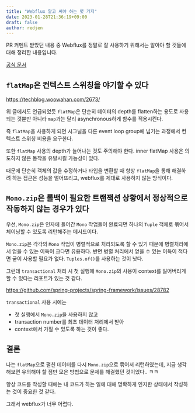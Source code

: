 ```yaml
---
title: "Webflux 알고 써야 하는 몇 가지"
date: 2023-01-28T21:36:19+09:00
draft: false
author: redjen
---
```


PR 커멘트 받았던 내용 중 Webflux를 정말로 잘 사용하기 위해서는 알아야 할 것들에 대해 정리한 내용입니다. 

[공식 문서](https://projectreactor.io/docs/core/release/reference/#faq)

## `flatMap`은 컨텍스트 스위칭을 야기할 수 있다

https://techblog.woowahan.com/2673/

위 글에서도 언급되었듯 `flatMap`은 단순히 데이터의 depth를 flatten하는 용도로 사용되는 것뿐만 아니라 `map`과는 달리 asynchronous하게 함수를 적용시킨다.

즉 `flatMap`을 사용하게 되면 시그널을 다른 event loop group에 넘기는 과정에서 컨텍스트 스위칭 비용을 요구한다. 

또한 `flatMap` 사용의 depth가 늘어나는 것도 주의해야 한다. inner flatMap 사용은 의도하지 않은 동작을 유발시킬 가능성이 있다.

때문에 단순히 객체의 값을 수정하거나 타입을 변환할 때 항상 `flatMap`을 통해 해결하려 하는 접근은 성능을 떨어뜨리고, webflux를 제대로 사용하지 않는 방식이다.

## `Mono.zip`은 롤백이 필요한 트랜잭션 상황에서 정상적으로 작동하지 않는 경우가 있다

우선, `Mono.zip`은 인자에 들어간 `Mono` 작업들이 완료되면 하나의 `Tuple` 객체로 묶어서 체이닝할 수 있도록 리턴해주는 메서드이다.

`Mono.zip`은 각각의 `Mono` 작업이 병렬적으로 처리되도록 할 수 있기 때문에 병렬처리에서 얻을 수 있는 이득이 크다면 유용하다. 반면 병렬 처리에서 얻을 수 있는 이득이 적다면 굳이 사용할 필요가 없다. `Tuples.of()`를 사용하는 것이 낫다.

그런데 `transactional` 처리 시 첫 실행에 `Mono.zip`의 사용이 context를 잃어버리게 할 수 있다는 리포트가 있는 것 같다. 

https://github.com/spring-projects/spring-framework/issues/28782

`transactional` 사용 시에는
- 첫 실행에서 `Mono.zip`을 사용하지 않고
- transaction number를 최초 데이터 처리에서 받아
- context에서 가질 수 있도록 하는 것이 좋다. 

## 결론

나는 `flatMap`으로 펼친 데이터를 다시 `Mono.zip`으로 묶어서 리턴하였는데, 지금 생각해보면 유의해야 할 점만 모은 방법으로 문제를 해결했던 것이었다.. ㅋㅋ

항상 코드를 작성할 때에는 내 코드가 하는 일에 대해 명확하게 인지한 상태에서 작성하는 것이 중요한 것 같다.

그래서 webflux가 너무 어렵다.
